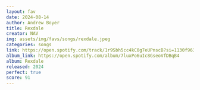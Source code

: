 ```yaml
---
layout: fav
date: 2024-08-14
author: Andrew Boyer
title: Rexdale
creator: NAV
img: assets/img/favs/songs/rexdale.jpeg
categories: songs
link: https://open.spotify.com/track/1r9Sbh5cc4kC0g7eUPnscB?si=1130f963d6cf4ddb
album_link: https://open.spotify.com/album/7luxPo6uIc8GseoVfDBqB4
album: Rexdale
released: 2024
perfect: true
score: 91
---
```


